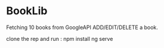 # BookLib

Fetching 10 books from GoogleAPI 
ADD/EDIT/DELETE a book.

clone the rep and run : 
npm install
ng serve

